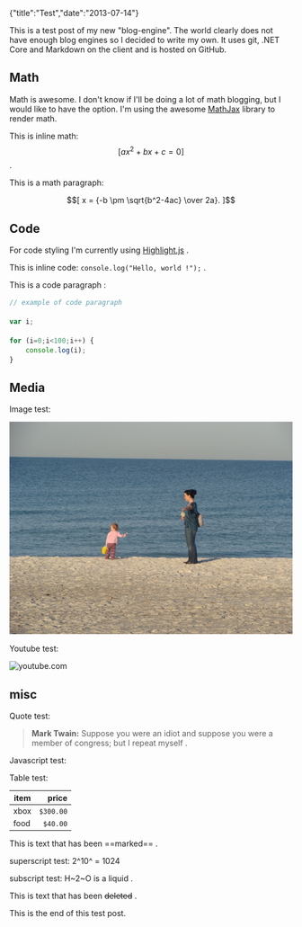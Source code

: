 {"title":"Test","date":"2013-07-14"}


This is a test post of my new "blog-engine". The world clearly does not have enough blog engines so I decided to write my own. It uses git, .NET Core and Markdown on the client and is hosted on GitHub.

## Math

Math is awesome. I don't know if I'll be doing a lot of math blogging, but I would like to have the option. I'm using the awesome [MathJax](http://www.mathjax.org) library to render math.

This is inline math: $$[ ax^2 + bx + c = 0 ]$$ .  

This is a math paragraph:  

$$[
    x = {-b \pm \sqrt{b^2-4ac} \over 2a}.
]$$

## Code 

For code styling I'm currently using [Highlight.js](https://highlightjs.org/) .

This is inline code: `console.log("Hello, world !");` .  

This is a code paragraph :

```js
// example of code paragraph

var i;

for (i=0;i<100;i++) {
    console.log(i);
}
```

## Media

Image test:

<img src="beach.jpg" />

Youtube test:

![youtube.com](https://www.youtube.com/watch?v=rNqpD3Mg9hY)

## misc

Quote test:

> **Mark Twain:** Suppose you were an idiot and suppose you were a member of congress; but I repeat myself .


Javascript test:

<canvas id="animdemo" width="512" height="128" ></canvas>

Table test:

item | price
-----|----------:
xbox | `$300.00`
food | `$40.00`

This is text that has been ==marked== .

superscript test: 2^10^ = 1024

subscript test: H~2~O is a liquid .

This is text that has been ~~deleted~~ .

This is the end of this test post.  

<script type="module" >
    import {run} from './animdemo.js'

    run('animdemo');
</script>
